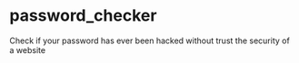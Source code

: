 # password_checker
Check if your password has ever been hacked without trust the security of a website
